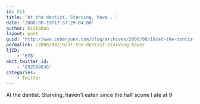 ```yaml
---
id: 511
title: 'At the dentist. Starving, have...'
date: '2008-08-19T17:37:29-04:00'
author: DizkoDan
layout: post
guid: 'http://www.cyberjunx.com/blog/archives/2008/08/19/at-the-dentist-starving-have/'
permalink: /2008/08/19/at-the-dentist-starving-have/
ljID:
    - '678'
aktt_twitter_id:
    - '892589836'
categories:
    - Twitter
---
```


At the dentist. Starving, haven’t eaten since the half scone I ate at 9